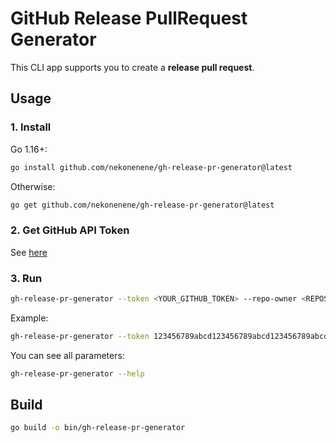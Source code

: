 # GitHub Release PullRequest Generator

This CLI app supports you to create a **release pull request**.


## Usage

### 1. Install

Go 1.16+:

```sh
go install github.com/nekonenene/gh-release-pr-generator@latest
```

Otherwise:

```sh
go get github.com/nekonenene/gh-release-pr-generator@latest
```

### 2. Get GitHub API Token

See [here](https://docs.github.com/en/github/authenticating-to-github/creating-a-personal-access-token)

### 3. Run

```sh
gh-release-pr-generator --token <YOUR_GITHUB_TOKEN> --repo-owner <REPOSITORY_OWNER_NAME> --repo-name <REPOSITORY_NAME> --dev-branch <DEVELOPMENT_BRANCH_NAME> --prod-branch <PRODUCTION_BRANCH_NAME>
```

Example:

```sh
gh-release-pr-generator --token 123456789abcd123456789abcd123456789abcd --repo-owner nekonenene --repo-name my-repository-name --dev-branch staging --prod-branch production
```

You can see all parameters:

```sh
gh-release-pr-generator --help
```


## Build

```sh
go build -o bin/gh-release-pr-generator
```
